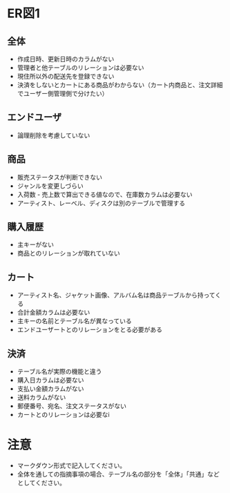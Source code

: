 # ER図1
## 全体
- 作成日時、更新日時のカラムがない
- 管理者と他テーブルのリレーションは必要ない
- 現住所以外の配送先を登録できない
- 決済をしないとカートにある商品がわからない（カート内商品と、注文詳細でユーザー側管理側で分けたい）

## エンドユーザ
- 論理削除を考慮していない

## 商品
- 販売ステータスが判断できない
- ジャンルを変更しづらい 
- 入荷数 - 売上数で算出できる値なので、在庫数カラムは必要ない
- アーティスト、レーベル、ディスクは別のテーブルで管理する

## 購入履歴
- 主キーがない
- 商品とのリレーションが取れていない

## カート
- アーティスト名、ジャケット画像、アルバム名は商品テーブルから持ってくる
- 合計金額カラムは必要ない
- 主キーの名前とテーブル名が異なっている
- エンドユーザートとのリレーションをとる必要がある

## 決済
- テーブル名が実際の機能と違う
- 購入日カラムは必要ない
- 支払い金額カラムがない
- 送料カラムがない
- 郵便番号、宛名、注文ステータスがない
- カートとのリレーションは必要なi


# 注意
* マークダウン形式で記入してください。
* 全体を通しての指摘事項の場合、テーブル名の部分を「全体」「共通」などとしてください。





